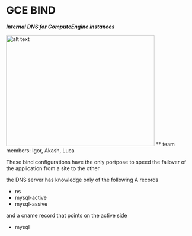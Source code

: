 # GCE BIND

***Internal DNS for ComputeEngine instances***

<img src="https://cloud.githubusercontent.com/assets/13706023/9293131/7371c078-4461-11e5-891b-4ece09005a86.png" alt="alt text" style="width:400;height:300">
** team members: Igor, Akash, Luca


These bind configurations have the only portpose to speed the failover of the application from a site to the other

the DNS server has knowledge only of the following A records

* ns
* mysql-active
* mysql-assive

and a cname record that points on the active side

* mysql


